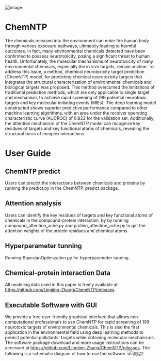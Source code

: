 ![image](https://github.com/Lingjing-Zhang/ChemNTP/assets/150929272/22877af8-628f-4896-8dd6-0a9b451f84a0)

ChemNTP
======
The chemicals released into the environment can enter the human body through various exposure pathways, ultimately leading to harmful outcomes. In fact, many environmental chemicals detected have been confirmed to possess neurotoxicity, posing a significant threat to human health. Unfortunately, the molecular mechanisms of neurotoxicity of many environmental chemicals, especially the in vivo targets, remain unclear. To address this issue, a method, chemical neurotoxicity target prediction (ChemNTP) model, for predicting chemical neurotoxicity targets that integrates the structural characterization of environmental chemicals and biological targets was proposed. This method overcomed the limitations of traditional prediction methods, which are only applicable to single target and mechanism, to achieve rapid screening of 199 potential neurotoxic targets and key molecular initiating events (MIEs). The deep learning model constructed shows superior predictive performance compared to other machine learning algorithms, with an area under the receiver operating characteristic curve (AUCROC) of 0.922 for the validation set. Additionally, the attention mechanism of the ChemNTP model can recognise key residues of targets and key functional atoms of chemicals, revealing the structural basis of complex interactions.

User Guide
======
ChemNTP predict
-------
Users can predict the interactions between chemicals and proteins by running the predict.py in the ChemNTP_predict package.

Attention analysis
-------
Users can identify the key residues of targets and key functional atoms of chemicals in the compound-protein interaction, by by running compound_attention_ache.py and protein_attention_ache.py to get the attention weights of the protein residues and chemical atoms.

Hyperparameter tunning
-------
Running BayesianOptimization.py for hyperparameter tunning.

Chemical-protein interaction Data
-------
All modeling data used in this paper is freely available at https://github.com/Lingjing-Zhang/ChemNTP/releases.

Executable Software with GUl
-------
We provide a free user-friendly graphical interface that allows non-computational professionals to use ChemNTP for rapid screening of 199 neurotoxic targets of environmental chemicals. This is also the first application in the environmental field using deep learning methods to predict potential pollutants' targets while obtaining molecular mechanisms. The software package download and more usage instructions can be accessed at https://github.com/Lingjing-Zhang/ChemNTP/releases.
The following is a schematic diagram of how to use the software.
![流程2](https://github.com/Lingjing-Zhang/ChemNTP/assets/150929272/1aec3a35-13e5-4a7e-b256-6650260030ee)


